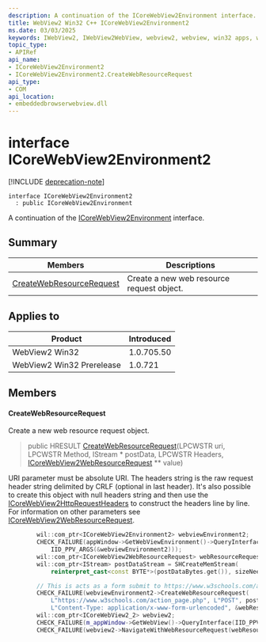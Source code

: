 ```yaml
---
description: A continuation of the ICoreWebView2Environment interface.
title: WebView2 Win32 C++ ICoreWebView2Environment2
ms.date: 03/03/2025
keywords: IWebView2, IWebView2WebView, webview2, webview, win32 apps, win32, edge, ICoreWebView2, ICoreWebView2Controller, browser control, edge html, ICoreWebView2Environment2
topic_type: 
- APIRef
api_name:
- ICoreWebView2Environment2
- ICoreWebView2Environment2.CreateWebResourceRequest
api_type:
- COM
api_location:
- embeddedbrowserwebview.dll
---
```


# interface ICoreWebView2Environment2

[!INCLUDE [deprecation-note](../includes/deprecation-note.md)]

```
interface ICoreWebView2Environment2
  : public ICoreWebView2Environment
```

A continuation of the [ICoreWebView2Environment](icorewebview2environment.md#icorewebview2environment) interface.

## Summary

 Members                        | Descriptions
--------------------------------|---------------------------------------------
[CreateWebResourceRequest](#createwebresourcerequest) | Create a new web resource request object.

## Applies to

Product                         | Introduced
--------------------------------|---------------------------------------------
WebView2 Win32            |    1.0.705.50
WebView2 Win32 Prerelease |    1.0.721

## Members

#### CreateWebResourceRequest

Create a new web resource request object.

> public HRESULT [CreateWebResourceRequest](#createwebresourcerequest)(LPCWSTR uri, LPCWSTR Method, IStream * postData, LPCWSTR Headers, [ICoreWebView2WebResourceRequest](icorewebview2webresourcerequest.md#icorewebview2webresourcerequest) ** value)

URI parameter must be absolute URI. The headers string is the raw request header string delimited by CRLF (optional in last header). It's also possible to create this object with null headers string and then use the [ICoreWebView2HttpRequestHeaders](icorewebview2httprequestheaders.md#icorewebview2httprequestheaders) to construct the headers line by line. For information on other parameters see [ICoreWebView2WebResourceRequest](icorewebview2webresourcerequest.md#icorewebview2webresourcerequest).

```cpp
        wil::com_ptr<ICoreWebView2Environment2> webviewEnvironment2;
        CHECK_FAILURE(appWindow->GetWebViewEnvironment()->QueryInterface(
            IID_PPV_ARGS(&webviewEnvironment2)));
        wil::com_ptr<ICoreWebView2WebResourceRequest> webResourceRequest;
        wil::com_ptr<IStream> postDataStream = SHCreateMemStream(
            reinterpret_cast<const BYTE*>(postDataBytes.get()), sizeNeededForMultiByte);

        // This is acts as a form submit to https://www.w3schools.com/action_page.php
        CHECK_FAILURE(webviewEnvironment2->CreateWebResourceRequest(
            L"https://www.w3schools.com/action_page.php", L"POST", postDataStream.get(),
            L"Content-Type: application/x-www-form-urlencoded", &webResourceRequest));
        wil::com_ptr<ICoreWebView2_2> webview2;
        CHECK_FAILURE(m_appWindow->GetWebView()->QueryInterface(IID_PPV_ARGS(&webview2)));
        CHECK_FAILURE(webview2->NavigateWithWebResourceRequest(webResourceRequest.get()));
```

